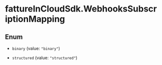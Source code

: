 # fattureInCloudSdk.WebhooksSubscriptionMapping

## Enum


* `binary` (value: `"binary"`)

* `structured` (value: `"structured"`)


